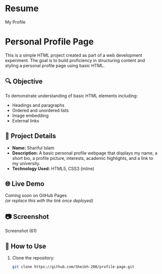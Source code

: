 # Resume
My Profile
# Personal Profile Page

This is a simple HTML project created as part of a web development experiment. The goal is to build proficiency in structuring content and styling a personal profile page using basic HTML.

## 🔍 Objective

To demonstrate understanding of basic HTML elements including:

- Headings and paragraphs  
- Ordered and unordered lists  
- Image embedding  
- External links

## 📄 Project Details

- **Name:** Shariful Islam  
- **Description:** A basic personal profile webpage that displays my name, a short bio, a profile picture, interests, academic highlights, and a link to my university.
- **Technology Used:** HTML5, CSS3 (inline)

## 🌐 Live Demo

Coming soon on GitHub Pages  
*(or replace this with the link once deployed)*

## 📷 Screenshot

Screenshot (61)

## 📁 How to Use

1. Clone the repository:
   ```bash
   git clone https://github.com/Sheikh-200/profile-page.git
